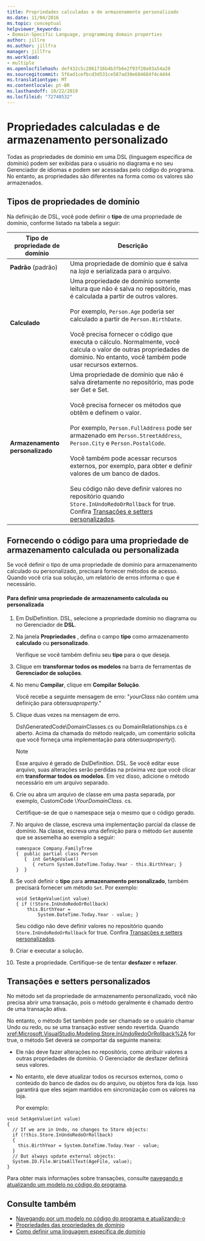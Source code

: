 ```yaml
---
title: Propriedades calculadas e de armazenamento personalizado
ms.date: 11/04/2016
ms.topic: conceptual
helpviewer_keywords:
- Domain-Specific Language, programming domain properties
author: jillre
ms.author: jillfra
manager: jillfra
ms.workload:
- multiple
ms.openlocfilehash: def432c5c2861716b4b3fb6e2f93f20a93a54a28
ms.sourcegitcommit: 5f6ad1cefbcd3d531ce587ad30e684684f4c4d44
ms.translationtype: MT
ms.contentlocale: pt-BR
ms.lasthandoff: 10/22/2019
ms.locfileid: "72748532"
---
```

# <a name="calculated-and-custom-storage-properties"></a>Propriedades calculadas e de armazenamento personalizado
Todas as propriedades de domínio em uma DSL (linguagem específica de domínio) podem ser exibidas para o usuário no diagrama e no seu Gerenciador de idiomas e podem ser acessadas pelo código do programa. No entanto, as propriedades são diferentes na forma como os valores são armazenados.

## <a name="kinds-of-domain-properties"></a>Tipos de propriedades de domínio
 Na definição de DSL, você pode definir o **tipo** de uma propriedade de domínio, conforme listado na tabela a seguir:

|Tipo de propriedade de domínio|Descrição|
|-|-|
|**Padrão** (padrão)|Uma propriedade de domínio que é salva na *loja* e serializada para o arquivo.|
|**Calculado**|Uma propriedade de domínio somente leitura que não é salva no repositório, mas é calculada a partir de outros valores.<br /><br /> Por exemplo, `Person.Age` poderia ser calculado a partir de `Person.BirthDate`.<br /><br /> Você precisa fornecer o código que executa o cálculo. Normalmente, você calcula o valor de outras propriedades de domínio. No entanto, você também pode usar recursos externos.|
|**Armazenamento personalizado**|Uma propriedade de domínio que não é salva diretamente no repositório, mas pode ser Get e Set.<br /><br /> Você precisa fornecer os métodos que obtêm e definem o valor.<br /><br /> Por exemplo, `Person.FullAddress` pode ser armazenado em `Person.StreetAddress`, `Person.City` e `Person.PostalCode`.<br /><br /> Você também pode acessar recursos externos, por exemplo, para obter e definir valores de um banco de dados.<br /><br /> Seu código não deve definir valores no repositório quando `Store.InUndoRedoOrRollback` for true. Confira [Transações e setters personalizados](#setters).|

## <a name="providing-the-code-for-a-calculated-or-custom-storage-property"></a>Fornecendo o código para uma propriedade de armazenamento calculada ou personalizada
 Se você definir o tipo de uma propriedade de domínio para armazenamento calculado ou personalizado, precisará fornecer métodos de acesso. Quando você cria sua solução, um relatório de erros informa o que é necessário.

#### <a name="to-define-a-calculated-or-custom-storage-property"></a>Para definir uma propriedade de armazenamento calculada ou personalizada

1. Em DslDefinition. DSL, selecione a propriedade domínio no diagrama ou no Gerenciador de **DSL**.

2. Na janela **Propriedades** , defina o campo **tipo** como armazenamento **calculado** ou **personalizado**.

     Verifique se você também definiu seu **tipo** para o que deseja.

3. Clique em **transformar todos os modelos** na barra de ferramentas de **Gerenciador de soluções**.

4. No menu **Compilar**, clique em **Compilar Solução**.

     Você recebe a seguinte mensagem de erro: "*yourClass* não contém uma definição para obter*suaproperty*."

5. Clique duas vezes na mensagem de erro.

     Dsl\GeneratedCode\DomainClasses.cs ou DomainRelationships.cs é aberto. Acima da chamada do método realçado, um comentário solicita que você forneça uma implementação para obter*suaproperty*().

    > [!NOTE]
    > Esse arquivo é gerado de DslDefinition. DSL. Se você editar esse arquivo, suas alterações serão perdidas na próxima vez que você clicar em **transformar todos os modelos**. Em vez disso, adicione o método necessário em um arquivo separado.

6. Crie ou abra um arquivo de classe em uma pasta separada, por exemplo, CustomCode \\*YourDomainClass*. cs.

     Certifique-se de que o namespace seja o mesmo que o código gerado.

7. No arquivo de classe, escreva uma implementação parcial da classe de domínio. Na classe, escreva uma definição para o método `Get` ausente que se assemelha ao exemplo a seguir:

    ```
    namespace Company.FamilyTree
    {  public partial class Person
       {  int GetAgeValue()
          { return System.DateTime.Today.Year - this.BirthYear; }
    }  }
    ```

8. Se você definir o **tipo** para **armazenamento personalizado**, também precisará fornecer um método `Set`. Por exemplo:

    ```
    void SetAgeValue(int value)
    { if (!Store.InUndoRedoOrRollback)
        this.BirthYear =
            System.DateTime.Today.Year - value; }
    ```

     Seu código não deve definir valores no repositório quando `Store.InUndoRedoOrRollback` for true. Confira [Transações e setters personalizados](#setters).

9. Criar e executar a solução.

10. Teste a propriedade. Certifique-se de tentar **desfazer** e **refazer**.

## <a name="setters"></a>Transações e setters personalizados
 No método set da propriedade de armazenamento personalizado, você não precisa abrir uma transação, pois o método geralmente é chamado dentro de uma transação ativa.

 No entanto, o método Set também pode ser chamado se o usuário chamar Undo ou redo, ou se uma transação estiver sendo revertida. Quando <xref:Microsoft.VisualStudio.Modeling.Store.InUndoRedoOrRollback%2A> for true, o método Set deverá se comportar da seguinte maneira:

- Ele não deve fazer alterações no repositório, como atribuir valores a outras propriedades de domínio. O Gerenciador de desfazer definirá seus valores.

- No entanto, ele deve atualizar todos os recursos externos, como o conteúdo do banco de dados ou do arquivo, ou objetos fora da loja. Isso garantirá que eles sejam mantidos em sincronização com os valores na loja.

  Por exemplo:

```
void SetAgeValue(int value)
{
  // If we are in Undo, no changes to Store objects:
  if (!this.Store.InUndoRedoOrRollback)
  {
    this.BirthYear = System.DateTime.Today.Year - value;
  }
  // But always update external objects:
  System.IO.File.WriteAllText(AgeFile, value);
}
```

 Para obter mais informações sobre transações, consulte [navegando e atualizando um modelo no código do programa](../modeling/navigating-and-updating-a-model-in-program-code.md).

## <a name="see-also"></a>Consulte também

- [Navegando por um modelo no código do programa e atualizando-o](../modeling/navigating-and-updating-a-model-in-program-code.md)
- [Propriedades das propriedades de domínio](../modeling/properties-of-domain-properties.md)
- [Como definir uma linguagem específica de domínio](../modeling/how-to-define-a-domain-specific-language.md)